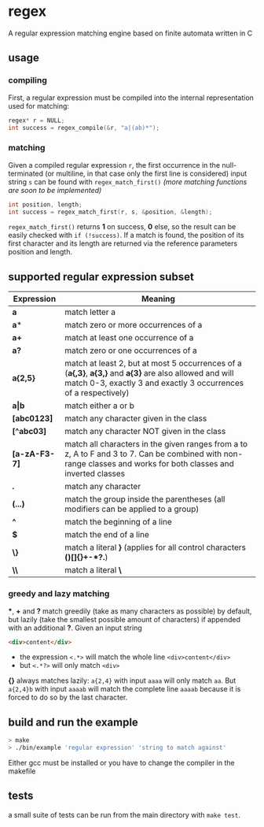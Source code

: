 # regex
A regular expression matching engine based on finite automata written in C

## usage

### compiling
First, a regular expression must be compiled into the internal representation used for matching:
```C
regex* r = NULL;
int success = regex_compile(&r, "a|(ab)*");
```

### matching
Given a compiled regular expression `r`, the first occurrence in the null-terminated (or multiline, in that case only the first line is considered) input string `s` can be found with `regex_match_first()` *(more matching functions are soon to be implemented)*
```C
int position, length;
int success = regex_match_first(r, s, &position, &length);
```
`regex_match_first()` returns **1** on success, **0** else, so the result can be easily checked with `if (!success)`. If a match is found, the position of its first character and its length are returned via the reference parameters position and length.


## supported regular expression subset

| Expression      | Meaning                                                                                                                                                                         |
| --------------- | ------------------------------------------------------------------------------------------------------------------------------------------------------------------------------- |
| **a**           | match letter a                                                                                                                                                                  |
| **a***          | match zero or more occurrences of a                                                                                                                                             |
| **a+**          | match at least one occurrence of a                                                                                                                                              |
| **a?**          | match zero or one occurrences of a                                                                                                                                              |
| **a{2,5}**      | match at least 2, but at most 5 occurrences of a (**a{,3}**, **a{3,}** and **a{3}** are also allowed and will match 0-3, exactly 3 and exactly 3 occurrences of a respectively) |
| **a\|b**        | match either a or b                                                                                                                                                             |
| **[abc0123]**   | match any character given in the class                                                                                                                                          |
| **[^abc03]**    | match any character NOT given in the class                                                                                                                                      |
| **[a-zA-F3-7]** | match all characters in the given ranges from a to z, A to F and 3 to 7. Can be combined with non-range classes and works for both classes and inverted classes                 |
| **.**           | match any character                                                                                                                                                             |
| **(...)**       | match the group inside the parentheses (all modifiers can be applied to a group)                                                                                                |
| **^**           | match the beginning of a line                                                                                                                                                   |
| **$**           | match the end of a line                                                                                                                                                         |
| **\\}**         | match a literal **}** (applies for all control characters **()[]{}+-*?.**)                                                                                                      |
| **\\\\**        | match a literal **\\**                                                                                                                                                          |

### greedy and lazy matching
**\***, **+** and **?** match greedily (take as many characters as possible) by default, but lazily (take the smallest possible amount of characters) if appended with an additional **?**. Given an input string

```html
<div>content</div>
```
* the expression ` <.*> ` will match the whole line `<div>content</div>`
* but ` <.*?> ` will only match `<div>`

**{}** always matches lazily: `a{2,4}` with input `aaaa` will only match `aa`. But `a{2,4}b` with input `aaaab` will match the complete line `aaaab` because it is forced to do so by the last character. 

## build and run the example
```bash
> make
> ./bin/example 'regular expression' 'string to match against'
```
Either gcc must be installed or you have to change the compiler in the makefile

## tests

a small suite of tests can be run from the main directory with `make test`. 